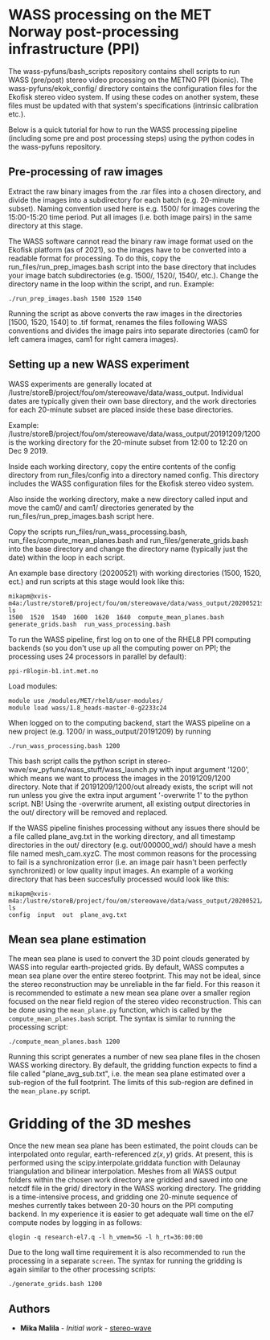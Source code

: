 # WASS processing on the MET Norway post-processing infrastructure (PPI)

The wass-pyfuns/bash_scripts repository contains shell scripts to run WASS (pre/post) stereo video processing on the METNO PPI (bionic). The wass-pyfuns/ekok_config/ directory contains the configuration files for the Ekofisk stereo video system. If using these codes on another system, these files must be updated with that system's specifications (intrinsic calibration etc.).

Below is a quick tutorial for how to run the WASS processing pipeline (including some pre and post processing steps) using the python codes in the wass-pyfuns repository.

## Pre-processing of raw images

Extract the raw binary images from the .rar files into a chosen directory, and divide the images into a subdirectory for each batch (e.g. 20-minute subset). Naming convention used here is e.g. 1500/ for images covering the 15:00-15:20 time period. Put all images (i.e. both image pairs) in the same directory at this stage.

The WASS software cannot read the binary raw image format used on the Ekofisk platform (as of 2021), so the images have to be converted into a readable format for processing. To do this, copy the run_files/run_prep_images.bash script into the base directory that includes your image batch subdirectories (e.g. 1500/, 1520/, 1540/, etc.). Change the directory name in the loop within the script, and run. Example:

```
./run_prep_images.bash 1500 1520 1540
```
Running the script as above converts the raw images in the directories [1500, 1520, 1540] to .tif format, renames the files following WASS conventions and divides the image pairs into separate directories (cam0 for left camera images, cam1 for right camera images).


## Setting up a new WASS experiment

WASS experiments are generally located at /lustre/storeB/project/fou/om/stereowave/data/wass_output. Individual dates are typically given their own base directory, and the work directories for each 20-minute subset are placed inside these base directories. 

Example:
/lustre/storeB/project/fou/om/stereowave/data/wass_output/20191209/1200 is the working directory for the 20-minute subset from 12:00 to 12:20 on Dec 9 2019. 

Inside each working directory, copy the entire contents of the config directory from run_files/config into a directory named config. This directory includes the WASS configuration files for the Ekofisk stereo video system.

Also inside the working directory, make a new directory called input and move the cam0/ and cam1/ directories generated by the run_files/run_prep_images.bash script here. 

Copy the scripts run_files/run_wass_processing.bash, run_files/compute_mean_planes.bash and run_files/generate_grids.bash into the base directory and change the directory name (typically just the date) within the loop in each script.

An example base directory (20200521) with working directories (1500, 1520, ect.) and run scripts at this stage would look like this:

```
mikapm@xvis-m4a:/lustre/storeB/project/fou/om/stereowave/data/wass_output/20200521$ ls
1500  1520  1540  1600  1620  1640  compute_mean_planes.bash  generate_grids.bash  run_wass_processing.bash
```

To run the WASS pipeline, first log on to one of the RHEL8 PPI computing backends (so you don't use up all the computing power on PPI; the processing uses 24 processors in parallel by default):

```
ppi-r8login-b1.int.met.no
```
Load modules:

```
module use /modules/MET/rhel8/user-modules/
module load wass/1.8_heads-master-0-g2233c24
```

When logged on to the computing backend, start the WASS pipeline on a new project (e.g. 1200/ in wass_output/20191209) by running

```
./run_wass_processing.bash 1200
```

This bash script calls the python script in stereo-wave/sw_pyfuns/wass_stuff/wass_launch.py with input argument '1200', which means we want to process the images in the 20191209/1200 directory. Note that if 20191209/1200/out already exists, the script will not run unless you give the extra input argument '-overwrite 1' to the python script. NB! Using the -overwrite arument, all existing output directories in the out/ directory will be removed and replaced.

If the WASS pipeline finishes processing without any issues there should be a file called plane_avg.txt in the working directory, and all timestamp directories in the out/ directory (e.g. out/000000_wd/) should have a mesh file named mesh_cam.xyzC. The most common reasons for the processing to fail is a synchronization error (i.e. an image pair hasn't been perfectly synchronized) or low quality input images. An example of a working directory that has been succesfully processed would look like this:

```
mikapm@xvis-m4a:/lustre/storeB/project/fou/om/stereowave/data/wass_output/20200521/1520$ ls
config  input  out  plane_avg.txt
```
## Mean sea plane estimation
The mean sea plane is used to convert the 3D point clouds generated by WASS into regular earth-projected grids. By default, WASS computes a mean sea plane over the entire stereo footprint. This may not be ideal, since the stereo reconstruction may be unreliable in the far field. For this reason it is recommended to estimate a new mean sea plane over a smaller region focused on the near field region of the stereo video reconstruction. This can be done using the `mean_plane.py` function, which is called by the `compute_mean_planes.bash` script. The syntax is similar to running the processing script:

```
./compute_mean_planes.bash 1200
```

Running this script generates a number of new sea plane files in the chosen WASS working directory. By default, the gridding function expects to find a file called "plane_avg_sub.txt", i.e. the mean sea plane estimated over a sub-region of the full footprint. The limits of this sub-region are defined in the `mean_plane.py` script.

# Gridding of the 3D meshes
Once the new mean sea plane has been estimated, the point clouds can be interpolated onto regular, earth-referenced $z(x,y)$ grids. At present, this is performed using the scipy.interpolate.griddata function with Delaunay triangulation and bilinear interpolation. Meshes from all WASS output folders within the chosen work directory are gridded and saved into one netcdf file in the grid/ directory in the WASS working directory. The gridding is a time-intensive process, and gridding one 20-minute sequence of meshes currently takes between 20-30 hours on the PPI computing backend. In my experience it is easier to get adequate wall time on the el7 compute nodes by logging in as follows:

```
qlogin -q research-el7.q -l h_vmem=5G -l h_rt=36:00:00
```

Due to the long wall time requirement it is also recommended to run the processing in a separate `screen`. The syntax for running the gridding is again similar to the other processing scripts:

```
./generate_grids.bash 1200
```


## Authors

* **Mika Malila** - *Initial work* - [stereo-wave](https://github.com/mikapm/stereo-wave)

